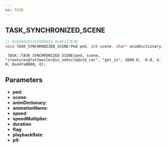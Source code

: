 ```yaml
---
ns: TASK
---
```

## TASK_SYNCHRONIZED_SCENE

```c
// 0xEEA929141F699854 0x4F217E7B
void TASK_SYNCHRONIZED_SCENE(Ped ped, int scene, char* animDictionary, char* animationName, float speed, float speedMultiplier, int duration, int flag, float playbackRate, Any p9);
```

```
 TASK::TASK_SYNCHRONIZED_SCENE(ped, scene, "creatures@rottweiler@in_vehicle@std_car", "get_in", 1000.0, -8.0, 4, 0, 0x447a0000, 0);
```

## Parameters
* **ped**: 
* **scene**: 
* **animDictionary**: 
* **animationName**: 
* **speed**: 
* **speedMultiplier**: 
* **duration**: 
* **flag**: 
* **playbackRate**: 
* **p9**: 

